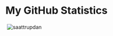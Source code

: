 # My GitHub Statistics

<p>&nbsp;<img align="center" src="https://github-readme-stats.vercel.app/api?username=saattrupdan&show_icons=true&locale=en" alt="saattrupdan" /></p>

<!--
**saattrupdan/saattrupdan** is a ✨ _special_ ✨ repository because its `README.md` (this file) appears on your GitHub profile.

Here are some ideas to get you started:

- 🔭 I’m currently working on ...
- 🌱 I’m currently learning ...
- 👯 I’m looking to collaborate on ...
- 🤔 I’m looking for help with ...
- 💬 Ask me about ...
- 📫 How to reach me: ...
- 😄 Pronouns: ...
- ⚡ Fun fact: ...
-->

